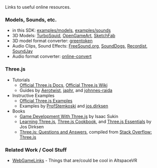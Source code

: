 Links to useful online resources.

### Models, Sounds, etc.
* in this SDK: [examples/models], [examples/sounds]
* 3D Models: [TurboSquid], [OpenGameArt], [SketchFab]
* 3D model format converter: [greentoken]
* Audio Clips, Sound Effects: [FreeSound.org], [SoundDogs], [Recordist], [SoundJay]
* Audio format converter: [online-convert]

### Three.js

* Tutorials
    * [Official Three.js Docs], [Official Three.js Wiki]
    * Guides by [Aerotwist], [japhr], and [johnnes-raida]
* Instructive Examples
    * [Official Three.js Examples]
    * Examples by [ProfStemkoski] and [jos.dirksen]
* Books
    * [Game Development With Three.js] by Isaac Sukin
    * [Learning Three.js], [Three.js Cookbook], and [Three.js Essentials] by Jos Dirksen
    * [Three.js: Questions and Answers], compiled from [Stack Overflow: Three.js]  

### Related Work / Cool Stuff
* [WebGameLinks] - Things that are/could be cool in AltspaceVR

[REFERENCE-STYLE LINK DEFINITIONS FOLLOW]:dummylink
[examples/models]: https://github.com/AltspaceVR/AltspaceSDK/tree/master/examples/models
[examples/sounds]: https://github.com/AltspaceVR/AltspaceSDK/tree/master/examples/sounds

[Official Three.js Docs]: http://threejs.org/docs/index.html#Manual/Introduction/Creating_a_scene
[Official Three.js Wiki]: https://github.com/mrdoob/three.js/wiki/Getting-Started
[Official Three.js Examples]: http://threejs.org/examples/
[Game Development With Three.js]: http://www.amazon.com/Game-Development-Three-js-Isaac-Sukin/dp/1782168532

[ProfStemkoski]: http://stemkoski.github.io/Three.js/
[jos.dirksen]: http://www.smartjava.org/content/all-109-examples-my-book-threejs-threejs-version-r63
[aerotwist]: http://aerotwist.com/tutorials/getting-started-with-three-js/
[japhr]: http://japhr.blogspot.com/2012/07/getting-started-with-threejs.html
[johnnes-raida]: http://www.johannes-raida.de/tutorials.htm

[Learning Three.js]: http://www.amazon.com/Learning-Three-js-JavaScript-Library-Second/dp/1784392219
[Three.js Cookbook]: http://www.amazon.com/Three-js-Cookbook-Jos-Dirksen-ebook/dp/B00T0C8EMA
[Three.js Essentials]: http://www.amazon.com/Three-js-Essentials-Jos-Dirksen/dp/1783980869
[Three.js: Questions and Answers]: http://www.amazon.com/Three-JS-Questions-Answers-George-Duckett-ebook/dp/B00RY7MCKS#
[Stack Overflow: Three.js]: http://stackoverflow.com/questions/tagged/three.js

[greentoken]: http://www.greentoken.de/onlineconv/
[online-convert]: http://www.online-convert.com/
[FreeSound.org]: http://www.freesound.org/
[SoundDogs]: http://www.sounddogs.com/
[Recordist]: https://therecordist.com/
[SoundJay]: http://www.soundjay.com/
[TurboSquid]: http://www.turbosquid.com/
[OpenGameArt]: http://opengameart.org/
[SketchFab]: https://sketchfab.com/models?date=week&features=downloadable&polygons=10k&sort_by=-likeCount&page=2

[VoodooJS]: http://www.voodoojs.com/
[SceneVR]: http://www.scenevr.com/
[WebGameLinks]: https://sites.google.com/a/altvr.com/webgamelinks/
[Cymatic Bruce]: http://cymaticbruce.com/